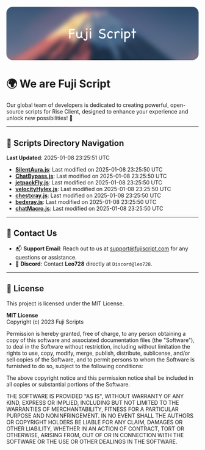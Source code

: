 ![Banner](.github/b.webp)

# 🌍 **We are Fuji Script**

Our global team of developers is dedicated to creating powerful, open-source scripts for Rise Client, designed to enhance your experience and unlock new possibilities! 🌟

---
<!-- SCRIPTS_NAVIGATION_START -->
## 📂 **Scripts Directory Navigation**

**Last Updated**: 2025-01-08 23:25:51 UTC

- **[SilentAura.js](scripts/SilentAura.js)**: Last modified on 2025-01-08 23:25:50 UTC
- **[ChatBypass.js](scripts/ChatBypass.js)**: Last modified on 2025-01-08 23:25:50 UTC
- **[jetpackFly.js](scripts/jetpackFly.js)**: Last modified on 2025-01-08 23:25:50 UTC
- **[velocityHylex.js](scripts/velocityHylex.js)**: Last modified on 2025-01-08 23:25:50 UTC
- **[chestxray.js](scripts/chestxray.js)**: Last modified on 2025-01-08 23:25:50 UTC
- **[bedxray.js](scripts/bedxray.js)**: Last modified on 2025-01-08 23:25:50 UTC
- **[chatMacro.js](scripts/chatMacro.js)**: Last modified on 2025-01-08 23:25:50 UTC

<!-- SCRIPTS_NAVIGATION_END -->

---

## 💬 **Contact Us**  
- 📬 **Support Email**: Reach out to us at [support@fujiscript.com](mailto:support@fujiscript.com) for any questions or assistance.  
- 💬 **Discord**: Contact **Leo728** directly at `Discord@leo728`.

---

## 📜 **License**

This project is licensed under the MIT License.  

**MIT License**  
Copyright (c) 2023 Fuji Scripts  

Permission is hereby granted, free of charge, to any person obtaining a copy of this software and associated documentation files (the "Software"), to deal in the Software without restriction, including without limitation the rights to use, copy, modify, merge, publish, distribute, sublicense, and/or sell copies of the Software, and to permit persons to whom the Software is furnished to do so, subject to the following conditions:  

The above copyright notice and this permission notice shall be included in all copies or substantial portions of the Software.  

THE SOFTWARE IS PROVIDED "AS IS", WITHOUT WARRANTY OF ANY KIND, EXPRESS OR IMPLIED, INCLUDING BUT NOT LIMITED TO THE WARRANTIES OF MERCHANTABILITY, FITNESS FOR A PARTICULAR PURPOSE AND NONINFRINGEMENT. IN NO EVENT SHALL THE AUTHORS OR COPYRIGHT HOLDERS BE LIABLE FOR ANY CLAIM, DAMAGES OR OTHER LIABILITY, WHETHER IN AN ACTION OF CONTRACT, TORT OR OTHERWISE, ARISING FROM, OUT OF OR IN CONNECTION WITH THE SOFTWARE OR THE USE OR OTHER DEALINGS IN THE SOFTWARE.  
